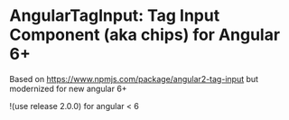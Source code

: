 # AngularTagInput: Tag Input Component (aka chips) for Angular 6+

Based on https://www.npmjs.com/package/angular2-tag-input but modernized for new angular 6+

!(use release 2.0.0) for angular < 6